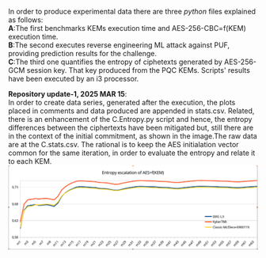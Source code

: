 In order to produce experimental data there are three *python* files explained as follows:  
**A**:The first benchmarks KEMs execution time and AES-256-CBC=f(KEM)  execution time.  
**B**:The second executes reverse engineering ML attack against PUF, providing prediction results for the challenge.  
**C**:The third one quantifies the entropy of ciphetexts generated by AES-256-GCM session key. That key produced from the PQC KEMs. 
Scripts'  results  have been executed  by an i3 processor.  

**Repository update-1, 2025 MAR 15**:  
In order to create data series, generated after the execution, the plots placed in comments and data produced are appended in stats.csv. Related, there is an enhancement of the C.Entropy.py script and hence, the entropy differences between the ciphertexts have been mitigated but, still there are in the context of the initial commitment, as shown in the image.The raw data are at the C.stats.csv. The rational is to keep the AES initialation vector common for the same iteration, in order to evaluate the entropy  and relate it to each KEM.   
![Entropy](image2.png)
